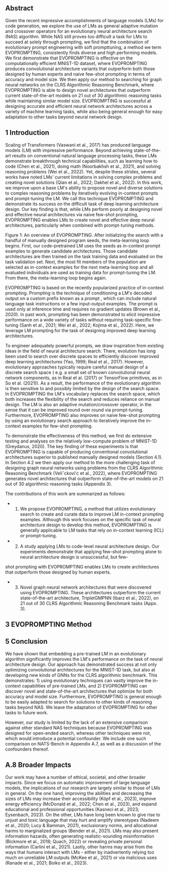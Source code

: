 ## Abstract

Given the recent impressive accomplishments of language models (LMs) for code generation, we explore the use of LMs as general adaptive mutation and crossover operators for an evolutionary neural architecture search (NAS) algorithm. While NAS still proves too difficult a task for LMs to succeed at solely through prompting, we find that the combination of evolutionary prompt engineering with soft prompttuning, a method we term EVOPROMPTING, consistently finds diverse and high performing models. We first demonstrate that EVOPROMPTING is effective on the computationally efficient MNIST-1D dataset, where EVOPROMPTING produces convolutional architecture variants that outperform both those designed by human experts and naive few-shot prompting in terms of accuracy and model size. We then apply our method to searching for graph neural networks on the CLRS Algorithmic Reasoning Benchmark, where EVOPROMPTING is able to design novel architectures that outperform current state-of-the-art models on 21 out of 30 algorithmic reasoning tasks while maintaining similar model size. EVOPROMPTING is successful at designing accurate and efficient neural network architectures across a variety of machine learning tasks, while also being general enough for easy adaptation to other tasks beyond neural network design.

## 1 Introduction

Scaling of Transformers (Vaswani et al., 2017) has produced language models (LM) with impressive performance. Beyond achieving state-of-the-art results on conventional natural language processing tasks, these LMs demonstrate breakthrough technical capabilities, such as learning how to code (Chen et al., 2021), doing math (Noorbakhsh et al., 2021), and solving reasoning problems (Wei et al., 2022). Yet, despite these strides, several works have noted LMs' current limitations in solving complex problems and creating novel solutions (Qian et al., 2022; Dakhel et al., 2022). In this work, we improve upon a base LM's ability to propose novel and diverse solutions to complex reasoning problems by iteratively evolving in-context prompts and prompt-tuning the LM. We call this technique EVOPROMPTING and demonstrate its success on the difficult task of deep learning architecture design. Our key finding is that, while LMs perform poorly at designing novel and effective neural architectures via naive few-shot prompting, EVOPROMPTING enables LMs to create novel and effective deep neural architectures, particularly when combined with prompt-tuning methods.

Figure 1: An overview of EVOPROMPTING. After initializing the search with a handful of manually designed program seeds, the meta-learning loop begins. First, our code-pretrained LM uses the seeds as in-context prompt examples to generate candidate architectures. Those candidate architectures are then trained on the task training data and evaluated on the task validation set. Next, the most fit members of the population are selected as in-context examples for the next meta-learning loop and all evaluated individuals are used as training data for prompt-tuning the LM. From there, the meta-learning loop begins again.

<!-- image -->

EVOPROMPTING is based on the recently popularized practice of in-context prompting. Prompting is the technique of conditioning a LM's decoded output on a custom prefix known as a prompt , which can include natural language task instructions or a few input-output examples. The prompt is used only at inference time and requires no gradient updates (Brown et al., 2020). In past work, prompting has been demonstrated to elicit impressive performance on a wide variety of tasks without requiring task-specific fine-tuning (Sanh et al., 2021; Wei et al., 2022; Kojima et al., 2022). Here, we leverage LM prompting for the task of designing improved deep learning architectures.

To engineer adequately powerful prompts, we draw inspiration from existing ideas in the field of neural architecture search. There, evolution has long been used to search over discrete spaces to efficiently discover improved deep learning architectures (Yao, 1999; Real et al., 2017). However, evolutionary approaches typically require careful manual design of a discrete search space ( e.g. a small set of known convolutional neural network components, as in Real et al. (2017) or TensorFlow primitives, as in So et al. (2021)). As a result, the performance of the evolutionary algorithm is then sensitive to and possibly limited by the design of the search space. In EVOPROMPTING the LM's vocabulary replaces the search space, which both increases the flexibility of the search and reduces reliance on manual design. The LM is also an adaptive mutation/crossover operator, in the sense that it can be improved round over round via prompt-tuning. Furthermore, EVOPROMPTING also improves on naive few-shot prompting by using an evolutionary search approach to iteratively improve the in-context examples for few-shot prompting.

To demonstrate the effectiveness of this method, we first do extensive testing and analyses on the relatively low-compute problem of MNIST-1D (Greydanus, 2020). The key finding of these experiments is that EVOPROMPTING is capable of producing conventional convolutional architectures superior to published manually designed models (Section 4.1). In Section 4.2 we then apply our method to the more challenging task of designing graph neural networks using problems from the CLRS Algorithmic Reasoning Benchmark (Veliˇckovi'c et al., 2022), where EVOPROMPTING generates novel architectures that outperform state-of-the-art models on 21 out of 30 algorithmic reasoning tasks (Appendix 3).

The contributions of this work are summarized as follows:

- 1. We propose EVOPROMPTING, a method that utilizes evolutionary search to create and curate data to improve LM in-context prompting examples. Although this work focuses on the specific task of neural architecture design to develop this method, EVOPROMPTING is generally applicable to LM tasks that rely on in-context learning (ICL) or prompt-tuning.
- 2. A study applying LMs to code-level neural architecture design. Our experiments demonstrate that applying few-shot prompting alone to neural architecture design is unsuccessful, but few-

shot prompting with EVOPROMPTING enables LMs to create architectures that outperform those designed by human experts.

- 3. Novel graph neural network architectures that were discovered using EVOPROMPTING. These architectures outperform the current state-of-the-art architecture, TripletGMPNN (Ibarz et al., 2022), on 21 out of 30 CLRS Algorithmic Reasoning Benchmark tasks (Appx. 3).

## 3 EVOPROMPTING Method



## 5 Conclusion

We have shown that embedding a pre-trained LM in an evolutionary algorithm significantly improves the LM's performance on the task of neural architecture design. Our approach has demonstrated success at not only optimizing convolutional architectures for the MNIST-1D task, but also at developing new kinds of GNNs for the CLRS algorithmic benchmark. This demonstrates: 1) using evolutionary techniques can vastly improve the in-context capabilities of pre-trained LMs, and 2) EVOPROMPTING can discover novel and state-of-the-art architectures that optimize for both accuracy and model size. Furthermore, EVOPROMPTING is general enough to be easily adapted to search for solutions to other kinds of reasoning tasks beyond NAS. We leave the adaptation of EVOPROMPTING for other tasks to future work.

However, our study is limited by the lack of an extensive comparison against other standard NAS techniques because EVOPROMPTING was designed for open-ended search, whereas other techniques were not, which would introduce a potential confounder. We include one such comparison on NATS-Bench in Appendix A.7, as well as a discussion of the confounders thereof.

## A.8 Broader Impacts

Our work may have a number of ethical, societal, and other broader impacts. Since we focus on automatic improvement of large language models, the implications of our research are largely similar to those of LMs in general. On the one hand, improving the abilities and decreasing the sizes of LMs may increase their accessibility (Köpf et al., 2023), improve energy efficiency (McDonald et al., 2022; Chen et al., 2023), and expand educational and professional opportunities (Kasneci et al., 2023; Eysenbach, 2023). On the other, LMs have long been known to give rise to unjust and toxic language that may hurt and amplify stereotypes (Nadeem et al., 2020; Lucy & Bamman, 2021), exclusionary norms, and allocational harms to marginalized groups (Bender et al., 2021). LMs may also present information hazards, often generating realistic-sounding misinformation (Bickmore et al., 2018; Quach, 2022) or revealing private personal information (Carlini et al., 2021). Lastly, other harms may arise from the ways that humans interact with LMs - either by inadvertently relying too much on unreliable LM outputs (McKee et al., 2021) or via malicious uses (Ranade et al., 2021; Boiko et al., 2023).

